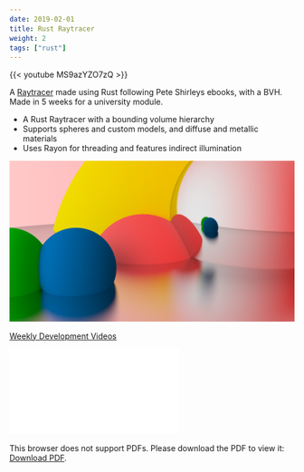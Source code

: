 ```yaml
---
date: 2019-02-01
title: Rust Raytracer
weight: 2
tags: ["rust"]
---
```


{{< youtube MS9azYZO7zQ >}}

A [Raytracer](https://github.com/Zephilinox/Raytracer) made using Rust following Pete Shirleys ebooks, with a BVH. Made in 5 weeks for a university module.

<!--more-->

- A Rust Raytracer with a bounding volume hierarchy
- Supports spheres and custom models, and diffuse and metallic materials
- Uses Rayon for threading and features indirect illumination

![](https://raw.githubusercontent.com/Zephilinox/Raytracer/master/example-images/frame-s-512.png)

[Weekly Development Videos](https://www.youtube.com/watch?v=aZYAK2H6lus&list=PLAu3dU8p746BB1z4TUxNWb8e1J3OjnxYR&index=6)

<object data="../Raytracer.pdf" type="application/pdf" width="100%" height="700px" style="margin-left: auto; margin-right: auto; display: block; padding-bottom: 16px;">
    <embed src="../Raytracer.pdf">
        <p>This browser does not support PDFs. Please download the PDF to view it: <a href="../Raytracer.pdf">Download PDF</a>.</p>
    </embed>
</object>

